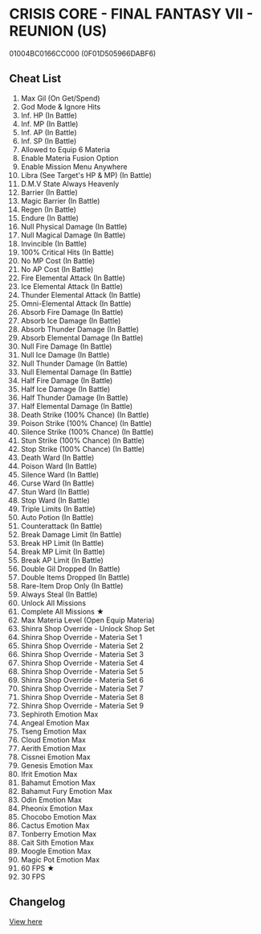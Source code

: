 # CRISIS CORE - FINAL FANTASY VII - REUNION (US)
01004BC0166CC000 (0F01D505966DABF6)

## Cheat List
1. Max Gil (On Get/Spend)
1. God Mode & Ignore Hits
1. Inf. HP (In Battle)
1. Inf. MP (In Battle)
1. Inf. AP (In Battle)
1. Inf. SP (In Battle)
1. Allowed to Equip 6 Materia
1. Enable Materia Fusion Option
1. Enable Mission Menu Anywhere
1. Libra (See Target's HP & MP) (In Battle)
1. D.M.V State Always Heavenly
1. Barrier (In Battle)
1. Magic Barrier (In Battle)
1. Regen (In Battle)
1. Endure (In Battle)
1. Null Physical Damage (In Battle)
1. Null Magical Damage (In Battle)
1. Invincible (In Battle)
1. 100% Critical Hits (In Battle)
1. No MP Cost (In Battle)
1. No AP Cost (In Battle)
1. Fire Elemental Attack (In Battle)
1. Ice Elemental Attack (In Battle)
1. Thunder Elemental Attack (In Battle)
1. Omni-Elemental Attack (In Battle)
1. Absorb Fire Damage (In Battle)
1. Absorb Ice Damage (In Battle)
1. Absorb Thunder Damage (In Battle)
1. Absorb Elemental Damage (In Battle)
1. Null Fire Damage (In Battle)
1. Null Ice Damage (In Battle)
1. Null Thunder Damage (In Battle)
1. Null Elemental Damage (In Battle)
1. Half Fire Damage (In Battle)
1. Half Ice Damage (In Battle)
1. Half Thunder Damage (In Battle)
1. Half Elemental Damage (In Battle)
1. Death Strike (100% Chance) (In Battle)
1. Poison Strike (100% Chance) (In Battle)
1. Silence Strike (100% Chance) (In Battle)
1. Stun Strike (100% Chance) (In Battle)
1. Stop Strike (100% Chance) (In Battle)
1. Death Ward (In Battle)
1. Poison Ward (In Battle)
1. Silence Ward (In Battle)
1. Curse Ward (In Battle)
1. Stun Ward (In Battle)
1. Stop Ward (In Battle)
1. Triple Limits (In Battle)
1. Auto Potion (In Battle)
1. Counterattack (In Battle)
1. Break Damage Limit (In Battle)
1. Break HP Limit (In Battle)
1. Break MP Limit (In Battle)
1. Break AP Limit (In Battle)
1. Double Gil Dropped (In Battle)
1. Double Items Dropped (In Battle)
1. Rare-Item Drop Only (In Battle)
1. Always Steal (In Battle)
1. Unlock All Missions
1. Complete All Missions ★
1. Max Materia Level (Open Equip Materia)
1. Shinra Shop Override - Unlock Shop Set
1. Shinra Shop Override - Materia Set 1
1. Shinra Shop Override - Materia Set 2
1. Shinra Shop Override - Materia Set 3
1. Shinra Shop Override - Materia Set 4
1. Shinra Shop Override - Materia Set 5
1. Shinra Shop Override - Materia Set 6
1. Shinra Shop Override - Materia Set 7
1. Shinra Shop Override - Materia Set 8
1. Shinra Shop Override - Materia Set 9
1. Sephiroth Emotion Max
1. Angeal Emotion Max
1. Tseng Emotion Max
1. Cloud Emotion Max
1. Aerith Emotion Max
1. Cissnei Emotion Max
1. Genesis Emotion Max
1. Ifrit Emotion Max
1. Bahamut Emotion Max
1. Bahamut Fury Emotion Max
1. Odin Emotion Max
1. Pheonix Emotion Max
1. Chocobo Emotion Max
1. Cactus Emotion Max
1. Tonberry Emotion Max
1. Cait Sith Emotion Max
1. Moogle Emotion Max
1. Magic Pot Emotion Max
1. 60 FPS ★
1. 30 FPS

## Changelog
[View here](./CHANGELOG.md)